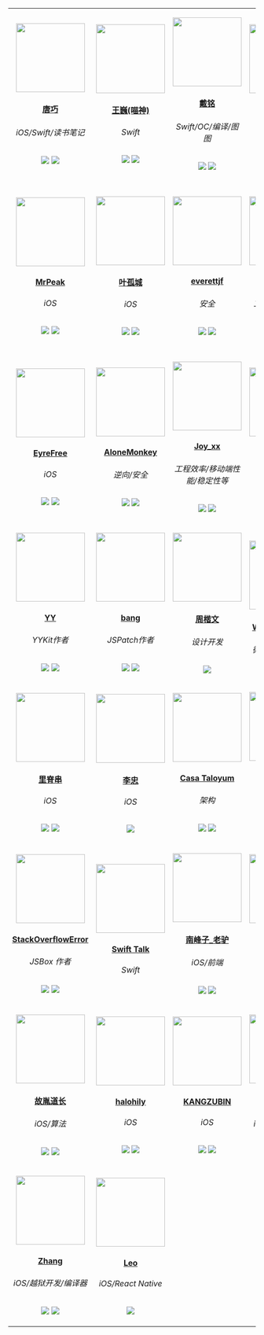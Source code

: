 
<table>

<tr>

<td id='唐巧' style='width:180px'>
<p align='center'><a href='http://blog.devtang.com/'><img src='https://tva4.sinaimg.cn/crop.0.2.1242.1242.180/65dc76a3jw8exkme9y57dj20yi0ymabn.jpg' height='140' width='140'/></a></p>
<h4 align='center'><a href='http://blog.devtang.com/'>唐巧</a></h4>
<h6 align='center'>iOS/Swift/读书笔记</h6>
<p align='center'><a href='https://weibo.com/tangqiaoboy'><img src='https://github.com/awesome-tips/blogs/blob/master/assets/weibo.png?raw=true' /></a> <a href='https://github.com/tangqiaoboy'><img src='https://github.com/awesome-tips/blogs/blob/master/assets/github.png?raw=true' /></a></p>
</td>

<td id='王巍(喵神)' style='width:180px'>
<p align='center'><a href='https://onevcat.com/'><img src='https://tva3.sinaimg.cn/crop.0.0.180.180.180/83bbf18djw1e8qgp5bmzyj2050050aa8.jpg' height='140' width='140'/></a></p>
<h4 align='center'><a href='https://onevcat.com/'>王巍(喵神)</a></h4>
<h6 align='center'>Swift</h6>
<p align='center'><a href='https://weibo.com/onevcat'><img src='https://github.com/awesome-tips/blogs/blob/master/assets/weibo.png?raw=true' /></a> <a href='https://github.com/onevcat'><img src='https://github.com/awesome-tips/blogs/blob/master/assets/github.png?raw=true' /></a></p>
</td>

<td id='戴铭' style='width:180px'>
<p align='center'><a href='http://t.cn/RSjPCJ6'><img src='http://t.cn/RuP8lEI' height='140' width='140'/></a></p>
<h4 align='center'><a href='http://t.cn/RSjPCJ6'>戴铭</a></h4>
<h6 align='center'>Swift/OC/编译/图图</h6>
<p align='center'><a href='http://weibo.com/allstarming'><img src='https://github.com/awesome-tips/blogs/blob/master/assets/weibo.png?raw=true' /></a> <a href='http://t.cn/RuP8lEx'><img src='https://github.com/awesome-tips/blogs/blob/master/assets/github.png?raw=true' /></a></p>
</td>

<td id='iOS程序犭袁' style='width:180px'>
<p align='center'><a href='https://www.jianshu.com/u/96a14318a4de'><img src='https://tva1.sinaimg.cn/crop.0.0.511.511.180/64dfd849gw1ep43ip52qlj20e80e840a.jpg' height='140' width='140'/></a></p>
<h4 align='center'><a href='https://www.jianshu.com/u/96a14318a4de'>iOS程序犭袁</a></h4>
<h6 align='center'>iOS</h6>
<p align='center'><a href='https://weibo.com/luohanchenyilong'><img src='https://github.com/awesome-tips/blogs/blob/master/assets/weibo.png?raw=true' /></a> <a href='https://github.com/ChenYilong'><img src='https://github.com/awesome-tips/blogs/blob/master/assets/github.png?raw=true' /></a></p>
</td>

<td id='折腾范儿_味精' style='width:180px'>
<p align='center'><a href='http://awhisper.github.io/?from=inf&wvr=5&loc=infblog'><img src='https://tvax3.sinaimg.cn/crop.0.0.512.512.180/678c3e91ly8fpc40w5yfjj20e80e8dg5.jpg' height='140' width='140'/></a></p>
<h4 align='center'><a href='http://awhisper.github.io/?from=inf&wvr=5&loc=infblog'>折腾范儿_味精</a></h4>
<h6 align='center'>iOS/大前端</h6>
<p align='center'><a href='https://weibo.com/agvicking'><img src='https://github.com/awesome-tips/blogs/blob/master/assets/weibo.png?raw=true' /></a> <a href='https://github.com/Awhisper'><img src='https://github.com/awesome-tips/blogs/blob/master/assets/github.png?raw=true' /></a></p>
</td>

</tr>

<tr>

<td id='MrPeak' style='width:180px'>
<p align='center'><a href='http://mrpeak.cn'><img src='https://avatars0.githubusercontent.com/u/5007149?s=400&u=a1d0743e131c5de433fe0007b003b529854bfeb0&v=4' height='140' width='140'/></a></p>
<h4 align='center'><a href='http://mrpeak.cn'>MrPeak</a></h4>
<h6 align='center'>iOS</h6>
<p align='center'><a href='https://weibo.com/1993445913/profile'><img src='https://github.com/awesome-tips/blogs/blob/master/assets/weibo.png?raw=true' /></a> <a href='https://github.com/music4kid'><img src='https://github.com/awesome-tips/blogs/blob/master/assets/github.png?raw=true' /></a></p>
</td>

<td id='叶孤城' style='width:180px'>
<p align='center'><a href='https://zhuanlan.zhihu.com/zangqilong'><img src='https://tvax4.sinaimg.cn/crop.0.0.1242.1242.180/55c06004ly8fk0tddvcivj20yi0yin0t.jpg' height='140' width='140'/></a></p>
<h4 align='center'><a href='https://zhuanlan.zhihu.com/zangqilong'>叶孤城</a></h4>
<h6 align='center'>iOS</h6>
<p align='center'><a href='https://weibo.com/u/1438670852'><img src='https://github.com/awesome-tips/blogs/blob/master/assets/weibo.png?raw=true' /></a> <a href='https://github.com/Zangqilong'><img src='https://github.com/awesome-tips/blogs/blob/master/assets/github.png?raw=true' /></a></p>
</td>

<td id='everettjf' style='width:180px'>
<p align='center'><a href='https://everettjf.github.io'><img src='https://everettjf.github.io/images/everettjf.png' height='140' width='140'/></a></p>
<h4 align='center'><a href='https://everettjf.github.io'>everettjf</a></h4>
<h6 align='center'>安全</h6>
<p align='center'><a href='https://weibo.com/everettjf'><img src='https://github.com/awesome-tips/blogs/blob/master/assets/weibo.png?raw=true' /></a> <a href='https://github.com/everettjf'><img src='https://github.com/awesome-tips/blogs/blob/master/assets/github.png?raw=true' /></a></p>
</td>

<td id='bestswifter' style='width:180px'>
<p align='center'><a href='https://github.com/bestswifter/blog'><img src='https://avatars3.githubusercontent.com/u/8394612' height='140' width='140'/></a></p>
<h4 align='center'><a href='https://github.com/bestswifter/blog'>bestswifter</a></h4>
<h6 align='center'>工程化/全栈/效率</h6>
<p align='center'><a href='https://weibo.com/bestswifter'><img src='https://github.com/awesome-tips/blogs/blob/master/assets/weibo.png?raw=true' /></a> <a href='https://github.com/bestswifter'><img src='https://github.com/awesome-tips/blogs/blob/master/assets/github.png?raw=true' /></a></p>
</td>

<td id='halfrost' style='width:180px'>
<p align='center'><a href='https://github.com/halfrost/Halfrost-Field'><img src='https://ob6mci30g.qnssl.com/me.jpg' height='140' width='140'/></a></p>
<h4 align='center'><a href='https://github.com/halfrost/Halfrost-Field'>halfrost</a></h4>
<h6 align='center'>iOS/前端/后端/golang/ML</h6>
<p align='center'><a href='https://weibo.com/halfrost'><img src='https://github.com/awesome-tips/blogs/blob/master/assets/weibo.png?raw=true' /></a> <a href='https://github.com/halfrost'><img src='https://github.com/awesome-tips/blogs/blob/master/assets/github.png?raw=true' /></a></p>
</td>

</tr>

<tr>

<td id='EyreFree' style='width:180px'>
<p align='center'><a href='https://www.eyrefree.org/'><img src='https://avatars0.githubusercontent.com/u/10757132?s=460&v=4' height='140' width='140'/></a></p>
<h4 align='center'><a href='https://www.eyrefree.org/'>EyreFree</a></h4>
<h6 align='center'>iOS</h6>
<p align='center'><a href='https://weibo.com/eyrefree777'><img src='https://github.com/awesome-tips/blogs/blob/master/assets/weibo.png?raw=true' /></a> <a href='https://github.com/EyreFree'><img src='https://github.com/awesome-tips/blogs/blob/master/assets/github.png?raw=true' /></a></p>
</td>

<td id='AloneMonkey' style='width:180px'>
<p align='center'><a href='http://www.alonemonkey.com'><img src='https://tva4.sinaimg.cn/crop.0.6.315.315.180/6227738egw1ecj9s3fekaj208t0913yx.jpg' height='140' width='140'/></a></p>
<h4 align='center'><a href='http://www.alonemonkey.com'>AloneMonkey</a></h4>
<h6 align='center'>逆向/安全</h6>
<p align='center'><a href='https://weibo.com/xiaoqing28'><img src='https://github.com/awesome-tips/blogs/blob/master/assets/weibo.png?raw=true' /></a> <a href='https://github.com/AloneMonkey'><img src='https://github.com/awesome-tips/blogs/blob/master/assets/github.png?raw=true' /></a></p>
</td>

<td id='Joy_xx' style='width:180px'>
<p align='center'><a href='https://juejin.im/user/5656f11760b28da566412f03'><img src='https://upload-images.jianshu.io/upload_images/852671-ea9d77e88a4e7fbc.png?imageMogr2/auto-orient/strip%7CimageView2/2/w/1240' height='140' width='140'/></a></p>
<h4 align='center'><a href='https://juejin.im/user/5656f11760b28da566412f03'>Joy_xx</a></h4>
<h6 align='center'>工程效率/移动端性能/稳定性等</h6>
<p align='center'><a href='https://weibo.com/5419850564'><img src='https://github.com/awesome-tips/blogs/blob/master/assets/weibo.png?raw=true' /></a> <a href='https://github.com/joy0304'><img src='https://github.com/awesome-tips/blogs/blob/master/assets/github.png?raw=true' /></a></p>
</td>

<td id='没故事的桌同学' style='width:180px'>
<p align='center'><a href='https://www.jianshu.com/u/88a056103c02'><img src='https://tva4.sinaimg.cn/crop.0.0.750.750.180/72d10fc2jw8f8r4qjeggej20ku0kuwew.jpg' height='140' width='140'/></a></p>
<h4 align='center'><a href='https://www.jianshu.com/u/88a056103c02'>没故事的桌同学</a></h4>
<h6 align='center'>iOS</h6>
<p align='center'><a href='https://weibo.com/u/1926303682'><img src='https://github.com/awesome-tips/blogs/blob/master/assets/weibo.png?raw=true' /></a> <a href='https://github.com/lacklock'><img src='https://github.com/awesome-tips/blogs/blob/master/assets/github.png?raw=true' /></a></p>
</td>

<td id='sunnyxx' style='width:180px'>
<p align='center'><a href='http://blog.sunnyxx.com/'><img src='https://tva2.sinaimg.cn/crop.125.0.263.263.180/51530583jw8enrkkdsb0dj20dw0afjse.jpg' height='140' width='140'/></a></p>
<h4 align='center'><a href='http://blog.sunnyxx.com/'>sunnyxx</a></h4>
<h6 align='center'>非主流iOS程序猿</h6>
<p align='center'><a href='https://weibo.com/u/1364395395'><img src='https://github.com/awesome-tips/blogs/blob/master/assets/weibo.png?raw=true' /></a> <a href='https://github.com/sunnyxx'><img src='https://github.com/awesome-tips/blogs/blob/master/assets/github.png?raw=true' /></a></p>
</td>

</tr>

<tr>

<td id='YY' style='width:180px'>
<p align='center'><a href='https://blog.ibireme.com/'><img src='https://avatars3.githubusercontent.com/u/839283?s=460&v=4' height='140' width='140'/></a></p>
<h4 align='center'><a href='https://blog.ibireme.com/'>YY</a></h4>
<h6 align='center'>YYKit作者</h6>
<p align='center'><a href='https://weibo.com/239801242'><img src='https://github.com/awesome-tips/blogs/blob/master/assets/weibo.png?raw=true' /></a> <a href='https://github.com/ibireme'><img src='https://github.com/awesome-tips/blogs/blob/master/assets/github.png?raw=true' /></a></p>
</td>

<td id='bang' style='width:180px'>
<p align='center'><a href='http://blog.cnbang.net/about/'><img src='https://avatars2.githubusercontent.com/u/329480?s=460&v=4' height='140' width='140'/></a></p>
<h4 align='center'><a href='http://blog.cnbang.net/about/'>bang</a></h4>
<h6 align='center'>JSPatch作者</h6>
<p align='center'><a href='https://weibo.com/bang'><img src='https://github.com/awesome-tips/blogs/blob/master/assets/weibo.png?raw=true' /></a> <a href='https://github.com/bang590'><img src='https://github.com/awesome-tips/blogs/blob/master/assets/github.png?raw=true' /></a></p>
</td>

<td id='周楷文' style='width:180px'>
<p align='center'><a href='http://zhowkev.in/'><img src='https://tvax1.sinaimg.cn/crop.0.0.1125.1125.180/68c9c44dly8fmyxy9dx39j20v90v93zc.jpg' height='140' width='140'/></a></p>
<h4 align='center'><a href='http://zhowkev.in/'>周楷文</a></h4>
<h6 align='center'>设计开发</h6>
<p align='center'><a href='https://weibo.com/kevinzhow'><img src='https://github.com/awesome-tips/blogs/blob/master/assets/weibo.png?raw=true' /></a> </p>
</td>

<td id='WeRead团队博客' style='width:180px'>
<p align='center'><a href='http://wereadteam.github.io/'><img src='https://tva4.sinaimg.cn/crop.0.0.1024.1024.180/006cZPugjw8evlmn1esibj30sg0sg0u3.jpg' height='140' width='140'/></a></p>
<h4 align='center'><a href='http://wereadteam.github.io/'>WeRead团队博客</a></h4>
<h6 align='center'>微信读书团队博客</h6>
<p align='center'> </p>
</td>

<td id='J_Knight_' style='width:180px'>
<p align='center'><a href='http://t.cn/RuqLczv'><img src='http://t.cn/RuqLc7F' height='140' width='140'/></a></p>
<h4 align='center'><a href='http://t.cn/RuqLczv'>J_Knight_</a></h4>
<h6 align='center'>iOS</h6>
<p align='center'><a href='http://t.cn/RuqLc7D'><img src='https://github.com/awesome-tips/blogs/blob/master/assets/weibo.png?raw=true' /></a> <a href='http://t.cn/RuqLc7e'><img src='https://github.com/awesome-tips/blogs/blob/master/assets/github.png?raw=true' /></a></p>
</td>

</tr>

<tr>

<td id='里脊串' style='width:180px'>
<p align='center'><a href='http://adad184.com/archives/'><img src='https://tvax2.sinaimg.cn/crop.0.0.512.512.180/7104902cly8fj3zx6zwj6j20e80e8t8x.jpg' height='140' width='140'/></a></p>
<h4 align='center'><a href='http://adad184.com/archives/'>里脊串</a></h4>
<h6 align='center'>iOS</h6>
<p align='center'><a href='https://www.weibo.com/ljc1986'><img src='https://github.com/awesome-tips/blogs/blob/master/assets/weibo.png?raw=true' /></a> <a href='https://github.com/adad184'><img src='https://github.com/awesome-tips/blogs/blob/master/assets/github.png?raw=true' /></a></p>
</td>

<td id='李忠' style='width:180px'>
<p align='center'><a href='http://limboy.me/'><img src='https://avatars3.githubusercontent.com/u/35974?s=460&v=4' height='140' width='140'/></a></p>
<h4 align='center'><a href='http://limboy.me/'>李忠</a></h4>
<h6 align='center'>iOS</h6>
<p align='center'> <a href='https://github.com/lzyy'><img src='https://github.com/awesome-tips/blogs/blob/master/assets/github.png?raw=true' /></a></p>
</td>

<td id='Casa Taloyum' style='width:180px'>
<p align='center'><a href='https://casatwy.com/iOS-Modulization.html'><img src='https://tva2.sinaimg.cn/crop.0.14.750.750.180/71dc54d3jw8f6o7ipr6gij20ku0ln41c.jpg' height='140' width='140'/></a></p>
<h4 align='center'><a href='https://casatwy.com/iOS-Modulization.html'>Casa Taloyum</a></h4>
<h6 align='center'>架构</h6>
<p align='center'><a href='https://weibo.com/casatwy'><img src='https://github.com/awesome-tips/blogs/blob/master/assets/weibo.png?raw=true' /></a> <a href='https://github.com/casatwy'><img src='https://github.com/awesome-tips/blogs/blob/master/assets/github.png?raw=true' /></a></p>
</td>

<td id='杨萧玉' style='width:180px'>
<p align='center'><a href='http://yulingtianxia.com/'><img src='https://tva1.sinaimg.cn/crop.0.0.640.640.180/642c5793jw8es1tzsl205j20hs0hst9g.jpg' height='140' width='140'/></a></p>
<h4 align='center'><a href='http://yulingtianxia.com/'>杨萧玉</a></h4>
<h6 align='center'>iOS/逆向</h6>
<p align='center'><a href='https://weibo.com/yulingtianxia'><img src='https://github.com/awesome-tips/blogs/blob/master/assets/weibo.png?raw=true' /></a> <a href='https://github.com/yulingtianxia'><img src='https://github.com/awesome-tips/blogs/blob/master/assets/github.png?raw=true' /></a></p>
</td>

<td id='Draveness' style='width:180px'>
<p align='center'><a href='https://draveness.me/index'><img src='https://tva3.sinaimg.cn/crop.0.0.750.750.180/005AJZTOjw8f37od44xcgj30ku0kujtf.jpg' height='140' width='140'/></a></p>
<h4 align='center'><a href='https://draveness.me/index'>Draveness</a></h4>
<h6 align='center'>RAC/iOS</h6>
<p align='center'><a href='https://weibo.com/u/5123574960'><img src='https://github.com/awesome-tips/blogs/blob/master/assets/weibo.png?raw=true' /></a> </p>
</td>

</tr>

<tr>

<td id='StackOverflowError' style='width:180px'>
<p align='center'><a href='https://zhuanlan.zhihu.com/cocoanotes'><img src='https://tva2.sinaimg.cn/crop.0.0.180.180.180/693eeff4jw1e8qgp5bmzyj2050050aa8.jpg' height='140' width='140'/></a></p>
<h4 align='center'><a href='https://zhuanlan.zhihu.com/cocoanotes'>StackOverflowError</a></h4>
<h6 align='center'>JSBox 作者</h6>
<p align='center'><a href='https://weibo.com/0x00eeee'><img src='https://github.com/awesome-tips/blogs/blob/master/assets/weibo.png?raw=true' /></a> <a href='https://github.com/cyanzhong'><img src='https://github.com/awesome-tips/blogs/blob/master/assets/github.png?raw=true' /></a></p>
</td>

<td id='Swift Talk' style='width:180px'>
<p align='center'><a href='https://talk.objc.io/'><img src='https://github.com/awesome-tips/blogs/blob/master/avatar/swift_talk.png?raw=true' height='140' width='140'/></a></p>
<h4 align='center'><a href='https://talk.objc.io/'>Swift Talk</a></h4>
<h6 align='center'>Swift</h6>
<p align='center'> </p>
</td>

<td id='南峰子_老驴' style='width:180px'>
<p align='center'><a href='http://southpeak.github.io/'><img src='https://tva1.sinaimg.cn/crop.1.0.1366.1366.180/c5ff030ejw8f5bbc70i61j212011yq80.jpg' height='140' width='140'/></a></p>
<h4 align='center'><a href='http://southpeak.github.io/'>南峰子_老驴</a></h4>
<h6 align='center'>iOS/前端</h6>
<p align='center'><a href='https://weibo.com/touristdiary'><img src='https://github.com/awesome-tips/blogs/blob/master/assets/weibo.png?raw=true' /></a> <a href='http://southpeak.github.io/'><img src='https://github.com/awesome-tips/blogs/blob/master/assets/github.png?raw=true' /></a></p>
</td>

<td id='Lefe_x' style='width:180px'>
<p align='center'><a href='https://github.com/lefex/LefexWork'><img src='https://tva4.sinaimg.cn/crop.8.0.1226.1226.180/006uSOiEjw8f9h4ihstq4j30yi0y2gnq.jpg' height='140' width='140'/></a></p>
<h4 align='center'><a href='https://github.com/lefex/LefexWork'>Lefe_x</a></h4>
<h6 align='center'>iOS/大前端</h6>
<p align='center'><a href='https://weibo.com/u/5953150140'><img src='https://github.com/awesome-tips/blogs/blob/master/assets/weibo.png?raw=true' /></a> <a href='https://github.com/lefex'><img src='https://github.com/awesome-tips/blogs/blob/master/assets/github.png?raw=true' /></a></p>
</td>

<td id='Vong_HUST' style='width:180px'>
<p align='center'><a href='http://vongloo.me/'><img src='https://tvax3.sinaimg.cn/crop.0.0.667.667.180/ba81ca29ly8fhu4meonedj20ij0ijgmh.jpg' height='140' width='140'/></a></p>
<h4 align='center'><a href='http://vongloo.me/'>Vong_HUST</a></h4>
<h6 align='center'>iOS</h6>
<p align='center'><a href='https://weibo.com/VongLo'><img src='https://github.com/awesome-tips/blogs/blob/master/assets/weibo.png?raw=true' /></a> <a href='https://github.com/wang9262'><img src='https://github.com/awesome-tips/blogs/blob/master/assets/github.png?raw=true' /></a></p>
</td>

</tr>

<tr>

<td id='故胤道长' style='width:180px'>
<p align='center'><a href='https://www.jianshu.com/u/8d5b91490ca5'><img src='https://tva4.sinaimg.cn/crop.14.0.721.721.180/6cf34ee4jw8f8rdmtzzgmj20ku0k10t5.jpg' height='140' width='140'/></a></p>
<h4 align='center'><a href='https://www.jianshu.com/u/8d5b91490ca5'>故胤道长</a></h4>
<h6 align='center'>iOS/算法</h6>
<p align='center'><a href='https://weibo.com/soapyigu'><img src='https://github.com/awesome-tips/blogs/blob/master/assets/weibo.png?raw=true' /></a> <a href='https://github.com/soapyigu'><img src='https://github.com/awesome-tips/blogs/blob/master/assets/github.png?raw=true' /></a></p>
</td>

<td id='halohily' style='width:180px'>
<p align='center'><a href='https://halohily.com/'><img src='https://tva4.sinaimg.cn/crop.9.0.493.493.180/d9ec7ffcjw8f8a753z961j20e80dp0t3.jpg' height='140' width='140'/></a></p>
<h4 align='center'><a href='https://halohily.com/'>halohily</a></h4>
<h6 align='center'>iOS</h6>
<p align='center'><a href='http://weibo.com/halohily'><img src='https://github.com/awesome-tips/blogs/blob/master/assets/weibo.png?raw=true' /></a> <a href='https://github.com/halohily'><img src='https://github.com/awesome-tips/blogs/blob/master/assets/github.png?raw=true' /></a></p>
</td>

<td id='KANGZUBIN' style='width:180px'>
<p align='center'><a href='https://kangzubin.com'><img src='https://tva3.sinaimg.cn/crop.0.0.440.440.180/621b53aejw8ekybg28hxzj20c80c83z0.jpg' height='140' width='140'/></a></p>
<h4 align='center'><a href='https://kangzubin.com'>KANGZUBIN</a></h4>
<h6 align='center'>iOS</h6>
<p align='center'><a href='https://weibo.com/kangzubin'><img src='https://github.com/awesome-tips/blogs/blob/master/assets/weibo.png?raw=true' /></a> <a href='https://github.com/kangzubin'><img src='https://github.com/awesome-tips/blogs/blob/master/assets/github.png?raw=true' /></a></p>
</td>

<td id='冬瓜' style='width:180px'>
<p align='center'><a href='http://desgard.com/'><img src='https://avatars2.githubusercontent.com/u/7804535' height='140' width='140'/></a></p>
<h4 align='center'><a href='http://desgard.com/'>冬瓜</a></h4>
<h6 align='center'>iOS/Python/算法</h6>
<p align='center'><a href='https://weibo.com/desgard'><img src='https://github.com/awesome-tips/blogs/blob/master/assets/weibo.png?raw=true' /></a> <a href='https://github.com/desgard'><img src='https://github.com/awesome-tips/blogs/blob/master/assets/github.png?raw=true' /></a></p>
</td>

<td id='五子棋' style='width:180px'>
<p align='center'><a href='http://satanwoo.github.io'><img src='https://avatars0.githubusercontent.com/u/1303079?s=460&v=4' height='140' width='140'/></a></p>
<h4 align='center'><a href='http://satanwoo.github.io'>五子棋</a></h4>
<h6 align='center'>iOS</h6>
<p align='center'><a href='https://weibo.com/1961684153'><img src='https://github.com/awesome-tips/blogs/blob/master/assets/weibo.png?raw=true' /></a> <a href='https://github.com/satanwoo'><img src='https://github.com/awesome-tips/blogs/blob/master/assets/github.png?raw=true' /></a></p>
</td>

</tr>

<tr>

<td id='Zhang' style='width:180px'>
<p align='center'><a href='https://mayuyu.io'><img src='https://avatars3.githubusercontent.com/u/5205699?s=460&v=4' height='140' width='140'/></a></p>
<h4 align='center'><a href='https://mayuyu.io'>Zhang</a></h4>
<h6 align='center'>iOS/越狱开发/编译器</h6>
<p align='center'><a href='https://weibo.com/5725560173'><img src='https://github.com/awesome-tips/blogs/blob/master/assets/weibo.png?raw=true' /></a> <a href='https://github.com/Naville'><img src='https://github.com/awesome-tips/blogs/blob/master/assets/github.png?raw=true' /></a></p>
</td>

<td id='Leo' style='width:180px'>
<p align='center'><a href='http://blog.csdn.net/hello_hwc'><img src='https://avatars2.githubusercontent.com/u/15663899?s=460&v=4' height='140' width='140'/></a></p>
<h4 align='center'><a href='http://blog.csdn.net/hello_hwc'>Leo</a></h4>
<h6 align='center'>iOS/React Native</h6>
<p align='center'> <a href='https://github.com/LeoMobileDeveloper'><img src='https://github.com/awesome-tips/blogs/blob/master/assets/github.png?raw=true' /></a></p>
</td>

</tr>

</table>
